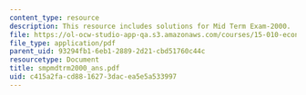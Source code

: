 ```yaml
---
content_type: resource
description: This resource includes solutions for Mid Term Exam-2000.
file: https://ol-ocw-studio-app-qa.s3.amazonaws.com/courses/15-010-economic-analysis-for-business-decisions-fall-2004/c415a2facd8816273dacea5e5a533997_smpmdtrm2000_ans.pdf
file_type: application/pdf
parent_uid: 93294fb1-6eb1-2889-2d21-cbd51760c44c
resourcetype: Document
title: smpmdtrm2000_ans.pdf
uid: c415a2fa-cd88-1627-3dac-ea5e5a533997
---
```

